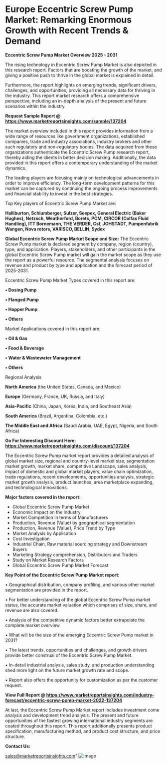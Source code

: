 # Europe Eccentric Screw Pump Market: Remarking Enormous Growth with Recent Trends & Demand

<Strong> Eccentric Screw Pump Market Overview 2025 - 2031</strong>

The rising technology in Eccentric Screw Pump Market is also depicted in this research report. Factors that are boosting the growth of the market, and giving a positive push to thrive in the global market is explained in detail.

Furthermore, the report highlights on emerging trends, significant drivers, challenges, and opportunities, providing all necessary data for thriving in the industry. This report market research offers a comprehensive perspective, including an in-depth analysis of the present and future scenarios within the industry.

<strong>Request Sample Report @ <a href=https://www.marketreportsinsights.com/sample/137204>https://www.marketreportsinsights.com/sample/137204</a></strong>

The market overview included in this report provides information from a wide range of resources like government organizations, established companies, trade and industry associations, industry brokers and other such regulatory and non-regulatory bodies. The data acquired from these organizations authenticate the Eccentric Screw Pump research report, thereby aiding the clients in better decision making. Additionally, the data provided in this report offers a contemporary understanding of the market dynamics.

The leading players are focusing mainly on technological advancements in order to improve efficiency. The long-term development patterns for this market can be captured by continuing the ongoing process improvements and financial stability to invest in the best strategies.

Top Key players of Eccentric Screw Pump Market are:

<strong>Halliburton, Schlumberger, Sulzer, Seepex, General Electric (Baker Hughes), Netzsch, Weatherford, Borets, PCM, CIRCOR (Colfax Fluid Handling), ITT Bornemann, THE VERDER, Csf, JOHSTADT, Pumpenfabrik Wangen, Nova rotors, VARISCO, BELLIN, Sydex</strong>

<strong><b>Global Eccentric Screw Pump Market Scope and Size:</b></strong>
The Eccentric Screw Pump market is declared segment by company, region (country), type, and application. Players, stakeholders, and other participants in the global Eccentric Screw Pump market will gain the market scope as they use the report as a powerful resource. The segmental analysis focuses on revenue and product by type and application and the forecast period of 2025-2031.

Eccentric Screw Pump Market Types covered in this report are:

<strong>• Dosing Pump

• Flanged Pump

• Hopper Pump

• Others</strong>

Market Applications covered in this report are:

<strong>• Oil & Gas

• Food & Beverage

• Water & Wastewater Management

• Others</strong> 

Regional Analysis

<strong>North America</strong> (the United States, Canada, and Mexico)

<strong>Europe</strong> (Germany, France, UK, Russia, and Italy)

<strong>Asia-Pacific</strong> (China, Japan, Korea, India, and Southeast Asia)

<strong>South America</strong> (Brazil, Argentina, Colombia, etc.)

<strong>The Middle East and Africa</strong> (Saudi Arabia, UAE, Egypt, Nigeria, and South Africa)

<strong>Go For Interesting Discount Here: <a href=https://www.marketreportsinsights.com/discount/137204>https://www.marketreportsinsights.com/discount/137204</a></strong>

The Eccentric Screw Pump market report provides a detailed analysis of global market size, regional and country-level market size, segmentation market growth, market share, competitive Landscape, sales analysis, impact of domestic and global market players, value chain optimization, trade regulations, recent developments, opportunities analysis, strategic market growth analysis, product launches, area marketplace expanding, and technological innovations.

<strong><b>Major factors covered in the report:</b></strong>
<ul>
  <li>Global Eccentric Screw Pump Market </li>
  <li>Economic Impact on the Industry</li>
  <li>Market Competition in terms of Manufacturers</li>
  <li>Production, Revenue (Value) by geographical segmentation</li>
  <li>Production, Revenue (Value), Price Trend by Type</li>
  <li>Market Analysis by Application</li>
  <li>Cost Investigation</li>
  <li>Industrial Chain, Raw material sourcing strategy and Downstream Buyers</li>
  <li>Marketing Strategy comprehension, Distributors and Traders</li>
  <li>Study on Market Research Factors</li>
  <li>Global Eccentric Screw Pump Market Forecast</li>
</ul>

<strong><b>Key Point of the Eccentric Screw Pump Market report:</b></strong>

• Geographical distribution, company profiling, and various other market segmentation are provided in the report.

• For better understanding of the global Eccentric Screw Pump market status, the accurate market valuation which comprises of size, share, and revenue are also covered.

• Analysis of the competitive dynamic factors better extrapolate the complete market overview

• What will be the size of the emerging Eccentric Screw Pump market in 2031?

• The latest trends, opportunities and challenges, and growth drivers provide better construal of the Eccentric Screw Pump Market.

• In-detail industrial analysis, sales study, and production understanding shed more light on the future market growth rate and scope.

• Report also offers the opportunity for customization as per the customer request.

<strong><b>View Full Report @ <a href=https://www.marketreportsinsights.com/industry-forecast/eccentric-screw-pump-market-2022-137204>https://www.marketreportsinsights.com/industry-forecast/eccentric-screw-pump-market-2022-137204</a></b></strong>


At last, the Eccentric Screw Pump Market report includes investment come analysis and development trend analysis. The present and future opportunities of the fastest growing international industry segments are coated throughout this report. This report additionally presents product specification, manufacturing method, and product cost structure, and price structure.

<strong>Contact Us:</strong>

sales@marketreportsinsights.com"
![image](https://github.com/user-attachments/assets/06c8dc3b-9c3a-45f4-9eba-4bdc1bc1f3f3)
